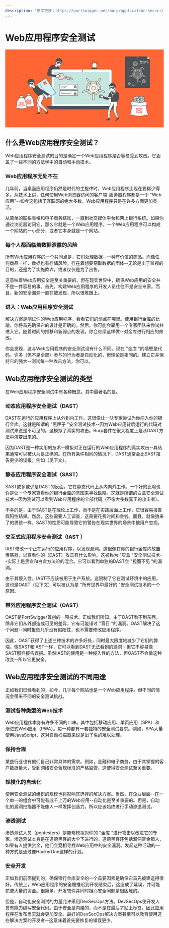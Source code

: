 ```yaml
---
description: '原文链接：https://portswigger.net/burp/application-security-testing'
---
```


# Web应用程序安全测试

![](../.gitbook/assets/web-app-security-graphic%20%281%29.svg)

## 什么是Web应用程序安全测试？

Web应用程序安全测试的目的是确定一个Web应用程序是否容易受到攻击。它涵盖了一些不同的方法学中的自动和手动技术。

### Web应用程序无处不在

几年前，当桌面应用程序仍然是时代的主旋律时，Web应用程序比现在要稀少得多。从技术上讲，任何使用Web浏览器访问的客户端-服务器程序都是一个 "Web应用"--如今这包括了互联网的绝大多数。Web应用程序只是在许多方面更加灵活。

从简单的联系表格和电子商务结账，一直到社交媒体平台和网上银行系统。如果你通过浏览器访问它，那么它就是一个Web应用程序。一个Web应用程序可以构成一个网站的一小部分，或者它本身就是一个网站。

### 每个人都面临着数据泄露的风险

所有Web应用程序的一个共同点是，它们处理数据--一种有价值的商品。而像任何商品一样，数据也有存储风险。存在着想要窃取数据的团体--无论是出于监视的目的，还是为了实施欺诈，或者仅仅是为了出售。

这意味着Web应用安全是至关重要的。但在现实世界中，确保Web应用的安全并不是一件容易的事。首先，构建Web应用程序的开发人员往往不是安全专家。而且，新的安全漏洞一直在被发现，所以很难跟上。

### 进入：Web应用程序安全测试

解决方案是测试你的Web应用程序，看看它们的弱点在哪里。使用银行金库的比喻，你将首先确保它的设计是正确的。然后，你可能会雇用一个专家团队来尝试并进入它。随着时间的推移和新弱点的发现，你会继续这样做--对金库进行相应的修改。

你会发现，这与Web应用程序的安全测试没有什么不同。现在 "金库 "的墙壁是代码，许多（但不是全部）参与的行为者是自动化的，但理论是相同的。建立它并保持它的强大--测试每一种攻击方法，你可以。

## Web应用程序安全测试的类型

在Web应用程序安全测试中有各种概念。其中最著名的是。

### 动态应用程序安全测试（DAST）

DAST在运行的应用程序上从外到内工作。这很像让一队专家尝试为你闯入你的银行金库。这就是所谓的 "黑匣子 "安全测试技术--因为Web应用背后运行的代码对测试来说是不可见的。这模拟了真实的攻击。Burp套件在很大程度上是从DAST方法中演变出来的。

因为DAST是一种实用的技术--模拟对正在运行的Web应用程序的真实攻击--其结果通常可以被认为是正确的。在所有条件相同的情况下，DAST通常会比SAST报告更少的误报，例如（见下文）。

### 静态应用程序安全测试（SAST）

SAST或多或少是DAST的反面。它在静态代码上从内向外工作。一个好的比喻也许是让一个专家查看你的银行金库的蓝图来寻找缺陷。这就是所谓的白盒安全测试技术--因为测试可以看到Web应用程序的全部代码（不像大多数真正的攻击者）。

不幸的是，由于SAST是在理论上工作，而不是在实践层面上工作，它很容易报告假阳性结果。然后，这些需要人工调查，这需要花费时间和金钱。而且，就像狼来了的男孩一样，SAST的性质可能导致它的警告在现实世界的场景中被用户忽视。

### 交互式应用程序安全测试（IAST ）

IAST修改一个正在运行的应用程序，以发现漏洞。这很像在你的银行金库内放置传感器，以查看你的（DAST）攻击有什么影响。这被称为 "灰盒 "安全测试技术--实际上是黑盒和白盒方法论的混合。它可以看到单独的DAST会 "视而不见 "的漏洞。

由于其侵入性，IAST不应该被用于生产系统。这限制了它在测试环境中的应用。这也是OAST（见下文）可以被认为是 "所有世界中最好的 "安全测试技术的一个原因。

### 带外应用程序安全测试（OAST）

OAST是PortSwigger首创的一项技术。正如我们所知，由于DAST看不到东西，除非它们从外部造成可见的差异，它有可能错过 "盲目 "的漏洞。OAST解决了这个问题--同时报告几乎没有假阳性，也不需要修改应用程序。

因此，OAST获得了上述三种技术的许多好处，同时最大限度地减少了它们的弊端。像SAST和IAST一样，它可以看到DAST无法看到的漏洞 - 但它不容易像SAST那样报告误报。虽然IAST的使用是一种侵入性的方法，但OAST不会做这种改变--所以它更安全。

## Web应用程序安全测试的不同用途

正如我们已经看到的，如今，几乎每个网站也是一个Web应用程序。但不同的情况会带来不同的安全测试挑战。

### 测试各种类型的Web技术

Web应用程序本身有许多不同的口味。其中包括移动应用、单页应用（SPA）和渐进式Web应用（PWA）。每一种都有一套独特的安全测试要求。例如，SPA大量使用JavaScript，这对自动扫描器来说是出了名的难以处理。

### 保持合规

某些行业也有他们自己非常具体的需求。例如，金融和电子商务，由于其掌握的客户数据量大，受到网络安全合规标准的严格监管。这使得安全测试至关重要。

### 规模化的自动化

使用安全测试的组织的规模也将影响其选择的解决方案。当然，在企业层面--在一个单一的组合中可能有成千上万的Web应用--自动化是至关重要的。但是，自动化的漏洞扫描器不能像人一样发挥创造力，所以应该始终进行手动渗透测试。

### 渗透测试

渗透测试人员（pentesters）是能够模拟对你的 "金库 "进行攻击以改进它的专家。渗透测试本身是在道德黑客的大伞下进行的。道德黑客还包括漏洞赏金猎人，如果有人提供赏金，他们会竞相寻找Web应用中的安全漏洞。发起这种活动的一种方式是通过像HackerOne这样的计划。

### 安全开发

正如我们前面提到的，确保银行金库安全的一个首要因素是确保它首先被建造得很好。传统上，Web应用程序的安全被推迟到开发结束后，这造成了延误，并可能花费大量的资金。很简单，开发软件并同时担心安全问题是很困难的。

但是，自动化安全测试的力量允许采用DevSecOps方法。DevSecOps使开发人员有能力编写安全代码。由于安全是内建的，而不是在最后才贴上标签，因此应用程序在发布当天就会更加安全。最好的DevSecOps解决方案甚至可以教育使用这些解决方案的开发者--这意味着首先要修复的错误更少。



